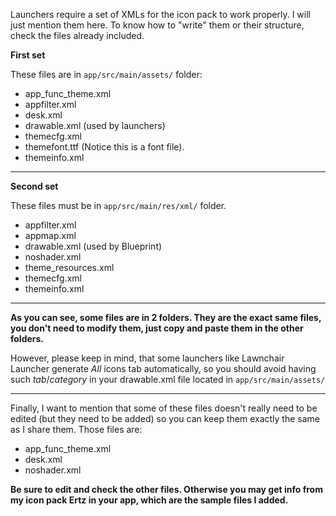 Launchers require a set of XMLs for the icon pack to work properly. I will just mention them here. To know how to "write" them or their structure, check the files already included.


**First set**

These files are in `app/src/main/assets/` folder:
- app_func_theme.xml
- appfilter.xml
- desk.xml
- drawable.xml (used by launchers)
- themecfg.xml
- themefont.ttf (Notice this is a font file).
- themeinfo.xml

---

**Second set**

These files must be in `app/src/main/res/xml/` folder.
- appfilter.xml
- appmap.xml
- drawable.xml (used by Blueprint)
- noshader.xml
- theme_resources.xml
- themecfg.xml
- themeinfo.xml

---

**As you can see, some files are in 2 folders. They are the exact same files, you don't need to modify them, just copy and paste them in the other folders.**

However, please keep in mind, that some launchers like Lawnchair Launcher generate _All_ icons tab automatically, so you should avoid having such _tab_/_category_ in your drawable.xml file located in `app/src/main/assets/`

---

Finally, I want to mention that some of these files doesn't really need to be edited (but they need to be added) so you can keep them exactly the same as I share them. Those files are:
- app_func_theme.xml
- desk.xml
- noshader.xml

**Be sure to edit and check the other files. Otherwise you may get info from my icon pack Ertz in your app, which are the sample files I added.**